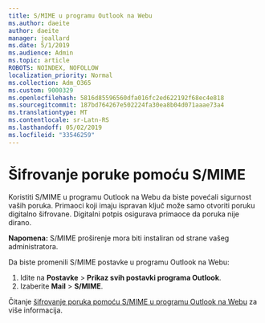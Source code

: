```yaml
---
title: S/MIME u programu Outlook na Webu
ms.author: daeite
author: daeite
manager: joallard
ms.date: 5/1/2019
ms.audience: Admin
ms.topic: article
ROBOTS: NOINDEX, NOFOLLOW
localization_priority: Normal
ms.collection: Adm_O365
ms.custom: 9000329
ms.openlocfilehash: 5816d85596560dfa016fc2ed622192f68ec4e818
ms.sourcegitcommit: 187bd764267e502224fa30ea8b04d071aaae73a4
ms.translationtype: MT
ms.contentlocale: sr-Latn-RS
ms.lasthandoff: 05/02/2019
ms.locfileid: "33546259"
---
```

# <a name="encrypt-messages-using-smime"></a>Šifrovanje poruke pomoću S/MIME

Koristiti S/MIME u programu Outlook na Webu da biste povećali sigurnost vaših poruka. Primaoci koji imaju ispravan ključ može samo otvoriti poruku digitalno šifrovane. Digitalni potpis osigurava primaoce da poruka nije dirano.

**Napomena:** S/MIME proširenje mora biti instaliran od strane vašeg administratora.

Da biste promenili S/MIME postavke u programu Outlook na Webu:

1. Idite na **Postavke** > **Prikaz svih postavki programa Outlook**.
2. Izaberite **Mail** > **S/MIME**.

Čitanje [šifrovanje poruka pomoću S/MIME u programu Outlook na Webu](https://support.office.com/article/878c79fc-7088-4b39-966f-14512658f480) za više informacija.